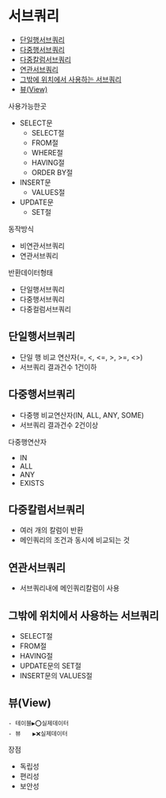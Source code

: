# 서브쿼리
- [단일행서브쿼리](#단일행서브쿼리)
- [다중행서브쿼리](#다중행서브쿼리)
- [다중칼럼서브쿼리](#다중칼럼서브쿼리)
- [연관서브쿼리](#연관서브쿼리)
- [그밖에 위치에서 사용하는 서브쿼리](#그밖에-위치에서-사용하는-서브쿼리)
- [뷰(View)](#뷰view)



사용가능한곳
- SELECT문
  - SELECT절
  - FROM절
  - WHERE절
  - HAVING절
  - ORDER BY절
- INSERT문
  - VALUES절
- UPDATE문
  - SET절

동작방식
- 비연관서브쿼리
- 연관서브쿼리

반환데이터형태
- 단일행서브쿼리
- 다중행서브쿼리
- 다중컬럼서브쿼리

## 단일행서브쿼리
- 단일 행 비교 연산자(=, <, <=, >, >=, <>)
- 서브쿼리 결과건수 1건이하

## 다중행서브쿼리
- 다중행 비교연산자(IN, ALL, ANY, SOME)
- 서브쿼리 결과건수 2건이상


다중행연산자
- IN
- ALL
- ANY
- EXISTS

## 다중칼럼서브쿼리
- 여러 개의 칼럼이 반환
- 메인쿼리의 조건과 동시에 비교되는 것

## 연관서브쿼리
- 서브쿼리내에 메인쿼리칼럼이 사용
## 그밖에 위치에서 사용하는 서브쿼리
- SELECT절
- FROM절
- HAVING절
- UPDATE문의 SET절
- INSERT문의 VALUES절

## 뷰(View)
```
- 테이블▶️⭕실제데이터
- 뷰　　▶️❌실제데이터
```

장점
- 독립성
- 편리성
- 보안성
